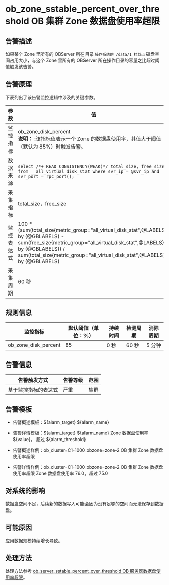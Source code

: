 # ob_zone_sstable_percent_over_threshold OB 集群 Zone 数据盘使用率超限

## 告警描述

如果某个 Zone 里所有的 OBServer 所在目录 `操作系统的 /data/1 挂载点` 磁盘空间占用大小，与这个 Zone 里所有的 OBServer 所在操作目录的容量之比超过阈值触发该告警。

## 告警原理

下表列出了该告警监控逻辑中涉及的关键参数。

|  参数   |                                                                                                                         值                                                                                                                          |
|-------|----------------------------------------------------------------------------------------------------------------------------------------------------------------------------------------------------------------------------------------------------|
| 监控指标  | ob_zone_disk_percent </br>**说明：** :该指标值表示一个 Zone 的数据盘使用率，其值大于阈值（默认为 85%）时触发告警。                                                                                                                                           |
| 数据来源  | ```select /*+ READ_CONSISTENCY(WEAK)*/ total_size, free_size from __all_virtual_disk_stat where svr_ip = @svr_ip and svr_port = rpc_port(); ```                                                                |
| 采集指标  | total_size，free_size                                                                                                                                                                                                                               |
| 监控表达式 | 100 \* (sum(total_size{metric_group="all_virtual_disk_stat",@LABELS}) by (@GBLABELS) - sum(free_size{metric_group="all_virtual_disk_stat",@LABELS}) by (@GBLABELS)) / sum(total_size{metric_group="all_virtual_disk_stat",@LABELS}) by (@GBLABELS) |
| 采集周期  | 60 秒                                                                                                                                                                                                                                               |

## 规则信息

|         监控指标         | 默认阈值（单位：%） | 持续时间 | 检测周期 | 消除周期 |
|----------------------|------------|------|------|------|
| ob_zone_disk_percent | 85         | 0 秒  | 60 秒 | 5 分钟 |

## 告警信息

|   告警触发方式   | 告警等级 | 范围 |
|------------|------|----|
| 基于监控指标的表达式 | 严重   | 集群 |

## 告警模板

* 告警概述模板：${alarm_target} ${alarm_name}

* 告警详情模板：${alarm_target} ${alarm_name} Zone 数据盘使用率 ${value}， 超过 ${alarm_threshold}

* 告警概述样例：ob_cluster=C1-1000:obzone=zone-2 OB 集群 Zone 数据盘使用率超限

* 告警详情样例：ob_cluster=C1-1000:obzone=zone-2 OB 集群 Zone 数据盘使用率超限 Zone 数据盘使用率 76.0，超过 75.0

## 对系统的影响

数据盘空间不足，后续新的数据写入可能会因为没有足够的空间而无法保存到数据盘。

## 可能原因

应用数据规模持续增长导致。

## 处理方法

处理方法参考 [ob_server_sstable_percent_over_threshold OB 服务器数据盘使用率超限](../200.ob-alert/2700.ob_server_sstable_percent_over_threshold-the-data-disk-usage-of-the-ob-server-exceeds.md)。
